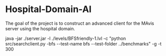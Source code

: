 # Hospital-Domain-AI
The goal of the project is to construct an advanced client for the MAvis server using the hospital domain.


java -jar ./server.jar -l ./levels/BFSfriendly-1.lvl -c "python src/searchclient.py -bfs --test-name bfs --test-folder ../benchmarks" -g -t 300